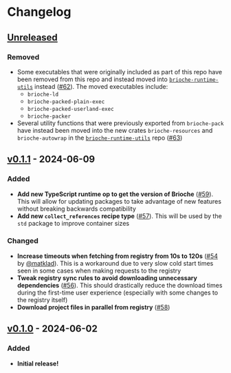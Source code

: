 # Changelog

## [Unreleased]

### Removed

- Some executables that were originally included as part of this repo have been removed from this repo and instead moved into [`brioche-runtime-utils`](https://github.com/brioche-dev/brioche-runtime-utils) instead ([#62](https://github.com/brioche-dev/brioche/pull/62)). The moved executables include:
    - `brioche-ld`
    - `brioche-packed-plain-exec`
    - `brioche-packed-userland-exec`
    - `brioche-packer`
- Several utility functions that were previously exported from `brioche-pack` have instead been moved into the new crates `brioche-resources` and `brioche-autowrap` in the [`brioche-runtime-utils`](https://github.com/brioche-dev/brioche-runtime-utils) repo ([#63](https://github.com/brioche-dev/brioche/pull/63))

## [v0.1.1] - 2024-06-09

### Added

- **Add new TypeScript runtime op to get the version of Brioche** ([#59](https://github.com/brioche-dev/brioche/pull/59)). This will allow for updating packages to take advantage of new features without breaking backwards compatibility
- **Add new `collect_references` recipe type** ([#57](https://github.com/brioche-dev/brioche/pull/57)). This will be used by the `std` package to improve container sizes

### Changed

- **Increase timeouts when fetching from registry from 10s to 120s** ([#54](https://github.com/brioche-dev/brioche/pull/54) by [@matklad](https://github.com/matklad)). This is a workaround due to very slow cold start times seen in some cases when making requests to the registry
- **Tweak registry sync rules to avoid downloading unnecessary dependencies** ([#56](https://github.com/brioche-dev/brioche/pull/56)). This should drastically reduce the download times during the first-time user experience (especially with some changes to the registry itself)
- **Download project files in parallel from registry** ([#58](https://github.com/brioche-dev/brioche/pull/58))

## [v0.1.0] - 2024-06-02

### Added

- **Initial release!**

[Unreleased]: https://github.com/brioche-dev/brioche/compare/v0.1.1...HEAD
[v0.1.1]: https://github.com/brioche-dev/brioche/releases/tag/v0.1.1
[v0.1.0]: https://github.com/brioche-dev/brioche/releases/tag/v0.1.0
